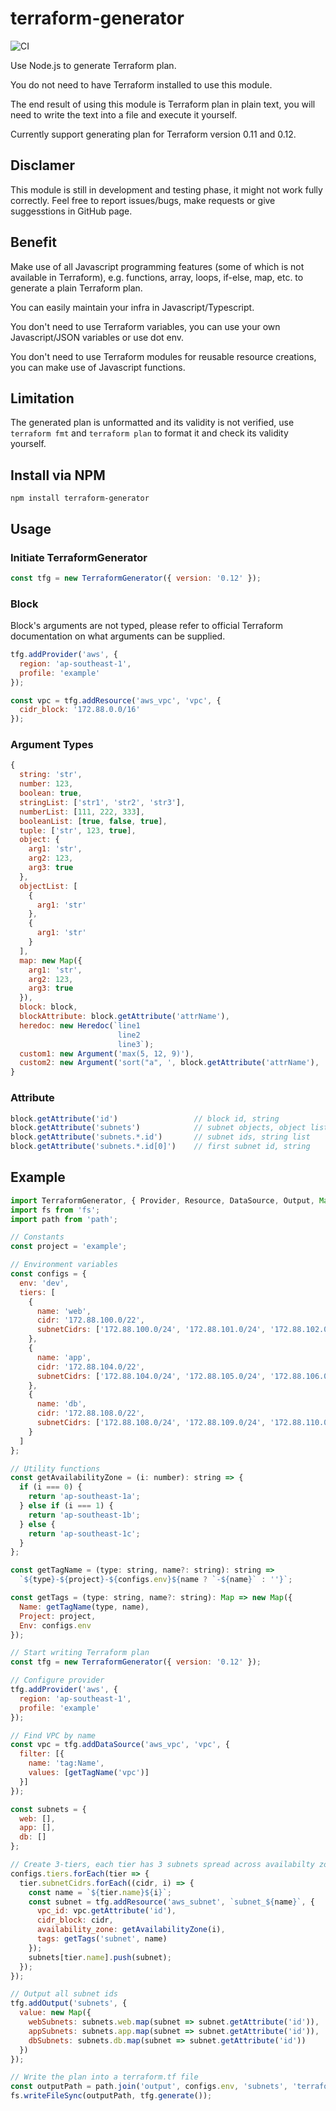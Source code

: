 # **terraform-generator** 

![CI](https://github.com/ahzhezhe/terraform-generator/workflows/Test/badge.svg?branch=master)

Use Node.js to generate Terraform plan.

You do not need to have Terraform installed to use this module.

The end result of using this module is Terraform plan in plain text, you will need to write the text into a file and execute it yourself.

Currently support generating plan for Terraform version 0.11 and 0.12.

## **Disclamer**

This module is still in development and testing phase, it might not work fully correctly. Feel free to report issues/bugs, make requests or give suggesstions in GitHub page.

## **Benefit**

Make use of all Javascript programming features (some of which is not available in Terraform), e.g. functions, array, loops, if-else, map, etc. to generate a plain Terraform plan.

You can easily maintain your infra in Javascript/Typescript.

You don't need to use Terraform variables, you can use your own Javascript/JSON variables or use dot env. 

You don't need to use Terraform modules for reusable resource creations, you can make use of Javascript functions.

## **Limitation**

The generated plan is unformatted and its validity is not verified, use `terraform fmt` and `terraform plan` to format it and check its validity yourself.

## **Install via NPM**

```
npm install terraform-generator
```

## **Usage**

### **Initiate TerraformGenerator**
```javascript
const tfg = new TerraformGenerator({ version: '0.12' });
```

### **Block**
Block's arguments are not typed, please refer to official Terraform documentation on what arguments can be supplied.

```javascript
tfg.addProvider('aws', {
  region: 'ap-southeast-1',
  profile: 'example'
});

const vpc = tfg.addResource('aws_vpc', 'vpc', {
  cidr_block: '172.88.0.0/16'
});
```

### **Argument Types**
```javascript
{
  string: 'str',
  number: 123,
  boolean: true,
  stringList: ['str1', 'str2', 'str3'],
  numberList: [111, 222, 333],
  booleanList: [true, false, true],
  tuple: ['str', 123, true],
  object: {
    arg1: 'str',
    arg2: 123,
    arg3: true
  },
  objectList: [
    {
      arg1: 'str'
    },
    {
      arg1: 'str'
    }
  ],
  map: new Map({
    arg1: 'str',
    arg2: 123,
    arg3: true
  }),
  block: block,
  blockAttribute: block.getAttribute('attrName'),
  heredoc: new Heredoc(`line1
                        line2
                        line3`);
  custom1: new Argument('max(5, 12, 9)'),
  custom2: new Argument('sort("a", ', block.getAttribute('attrName'), ', "c")')
}
```

### **Attribute**
```javascript
block.getAttribute('id')                 // block id, string
block.getAttribute('subnets')            // subnet objects, object list
block.getAttribute('subnets.*.id')       // subnet ids, string list
block.getAttribute('subnets.*.id[0]')    // first subnet id, string
```

## **Example**
```javascript
import TerraformGenerator, { Provider, Resource, DataSource, Output, Map } from 'terraform-generator';
import fs from 'fs';
import path from 'path';

// Constants
const project = 'example';

// Environment variables
const configs = {
  env: 'dev',
  tiers: [
    {
      name: 'web',
      cidr: '172.88.100.0/22',
      subnetCidrs: ['172.88.100.0/24', '172.88.101.0/24', '172.88.102.0/24']
    },
    {
      name: 'app',
      cidr: '172.88.104.0/22',
      subnetCidrs: ['172.88.104.0/24', '172.88.105.0/24', '172.88.106.0/24']
    },
    {
      name: 'db',
      cidr: '172.88.108.0/22',
      subnetCidrs: ['172.88.108.0/24', '172.88.109.0/24', '172.88.110.0/24']
    }
  ]
};

// Utility functions
const getAvailabilityZone = (i: number): string => {
  if (i === 0) {
    return 'ap-southeast-1a';
  } else if (i === 1) {
    return 'ap-southeast-1b';
  } else {
    return 'ap-southeast-1c';
  }
};

const getTagName = (type: string, name?: string): string =>
  `${type}-${project}-${configs.env}${name ? `-${name}` : ''}`;

const getTags = (type: string, name?: string): Map => new Map({
  Name: getTagName(type, name),
  Project: project,
  Env: configs.env
});

// Start writing Terraform plan
const tfg = new TerraformGenerator({ version: '0.12' });

// Configure provider
tfg.addProvider('aws', {
  region: 'ap-southeast-1',
  profile: 'example'
});

// Find VPC by name
const vpc = tfg.addDataSource('aws_vpc', 'vpc', {
  filter: [{
    name: 'tag:Name',
    values: [getTagName('vpc')]
  }]
});

const subnets = {
  web: [],
  app: [],
  db: []
};

// Create 3-tiers, each tier has 3 subnets spread across availabilty zones
configs.tiers.forEach(tier => {
  tier.subnetCidrs.forEach((cidr, i) => {
    const name = `${tier.name}${i}`;
    const subnet = tfg.addResource('aws_subnet', `subnet_${name}`, {
      vpc_id: vpc.getAttribute('id'),
      cidr_block: cidr,
      availability_zone: getAvailabilityZone(i),
      tags: getTags('subnet', name)
    });
    subnets[tier.name].push(subnet);
  });
});

// Output all subnet ids
tfg.addOutput('subnets', {
  value: new Map({
    webSubnets: subnets.web.map(subnet => subnet.getAttribute('id')),
    appSubnets: subnets.app.map(subnet => subnet.getAttribute('id')),
    dbSubnets: subnets.db.map(subnet => subnet.getAttribute('id'))
  })
});

// Write the plan into a terraform.tf file
const outputPath = path.join('output', configs.env, 'subnets', 'terraform.tf');
fs.writeFileSync(outputPath, tfg.generate());
```
